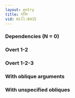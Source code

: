 ```yaml
---
layout: entry
title: དངོམ་
vid: Hill:0415
---
```

### Dependencies (N = 0)


### Overt 1-2


### Overt 1-2-3


### With oblique arguments


### With unspecified obliques
